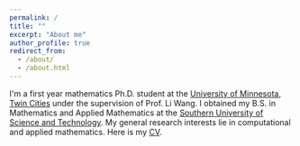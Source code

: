```yaml
---
permalink: /
title: ""
excerpt: "About me"
author_profile: true
redirect_from: 
  - /about/
  - /about.html
---
```


I'm a first year mathematics Ph.D. student at the [University of Minnesota, Twin Cities](https://twin-cities.umn.edu/) under the supervision of Prof. Li Wang. I obtained my B.S. in Mathematics and Applied Mathematics at the [Southern University of Science and Technology](https://www.sustech.edu.cn/en/). My general research interests lie in computational and applied mathematics. Here is my [CV](https://hv1000.github.io/files/Yan_HUANG_CV.pdf).
